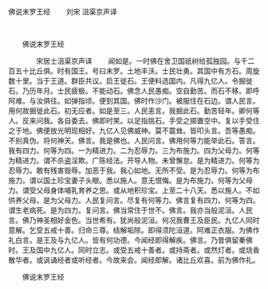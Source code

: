   佛说末罗王经
                        　　刘宋 沮渠京声译

                        
        　      


　　佛说末罗王经

　　　　宋居士沮渠京声译
　　闻如是。一时佛在舍卫国祇树给孤独园。与千二百五十比丘俱。时有国王。号曰末罗。土地丰沃。士民壮勇。其国中有方石。周旋数十里。当于王道。群臣共议。启王徙石。王便料选国内。凡得九亿人。令掘徙石。乃历年月。士民疲极。不能动石。佛念人民愚痴。空自勤苦。而石不移。即呼阿难。与汝俱往。如弹指顷。便到其国。佛时作沙门。被服住在石边。谓人民言。用何故掘徙此石。初无应者。如是至三。人民恚言。我掘此石。勤苦轻年。卿何等人。反来问我。各自委去。佛即时笑。以足指挑石。手受之掷置空中。复以手受住之于地。佛便放光明现相好。九亿人见佛威神。莫不震耸。皆叩头言。吾等愚痴。不别真伪。将何神天。佛言。我是佛也。人民问言。佛用何等力能举此石。答言。我有四力。何等为四。一为精进力。二为忍辱力。三为布施力。四为父母力。何等为精进力。谓不杀盗淫欺。广陈经法。开导人物。未曾懈怠。是为精进力。何等为忍辱力。敢有残害毁辱。加恶于我。我心如地。无所不受。是为忍辱力。何等为布施力。谓以国土珍宝妻子头眼。悉以施人。意无恨悔。是为布施力。何等为父母力。谓受父母身体哺乳育养之恩。或从地积珍宝。上至二十八天。悉以施人。不如供养父母。是为父母力。人民复问言。尽复有何等力。佛言复有四力。何等为四。谓生老病死。是为四力。复问言。佛当常住于世不。佛言。我亦当般泥洹。人民言。佛乃神圣相好金色。当世希有。犹尚般泥洹。何况我曹王及臣民。九亿人同时意解。乞受五戒十善。归命三尊。结解垢除。即得须陀洹道。阿难正衣服。为佛作礼白言。是王及与九亿人。皆有何功德。今闻经即得解疾。佛言。乃昔俱留秦佛时。王及国中九亿人。同时立志。或受五戒十善者。或持斋者。或然灯者。或烧香散华者。或讽诵经者或听经者。今故来会。闻经即解。诸比丘欢喜。前为佛作礼。

　　佛说末罗王经



